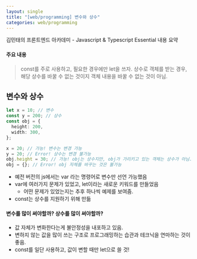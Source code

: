 ```yaml
---
layout: single
title: "[web/programming] 변수와 상수"
categories: web/programming
---
```


김민태의 프론트엔드 아카데미 - Javascript & Typescript Essential 내용 요약

#### 주요 내용

> const를 주로 사용하고, 필요한 경우에만 let을 쓰자.
> 상수로 객체를 받는 경우, 해당 상수를 바꿀 수 없는 것이지 객체 내용을 바꿀 수 없는 것이 아님.

## 변수와 상수

```ts
let x = 10; // 변수
const y = 200; // 상수
const obj = {
  height: 200,
  width: 300,
};

x = 20; // 가능! 변수는 변경 가능
y = 20; // Error! 상수는 변경 불가능
obj.height = 30; // 가능! obj는 상수지만, obj가 가리키고 있는 객체는 상수가 아님.
obj = {}; // Error! obj 자체를 바꾸는 것은 불가능
```

- 예전 버전의 js에서는 var 라는 명령어로 변수만 선언 가능했음
- var에 여러가지 문제가 있었고, let이라는 새로운 키워드를 만들었음
  - 어떤 문제가 있었는지는 추후 하나씩 예제를 보여줌.
- const는 상수를 지원하기 위해 만듦

#### 변수를 많이 써야할까? 상수를 많이 써야할까?

- 값 자체가 변화한다는게 불안정성을 내포하고 있음.
- 변하지 않는 값을 많이 쓰는 구조로 프로그래밍하는 습관과 테크닉을 연마하는 것이 좋음.
- const를 일단 사용하고, 값이 변할 때만 let으로 쓸 것!
